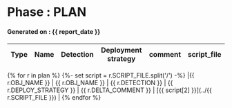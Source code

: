 
# Phase : PLAN
#### Generated on : {{ report_date }}

#### 

| Type | Name | Detection | Deployment strategy | comment | script_file |
|------|------|-----------|---------------------|---------|-------------|
{% for r in plan %}
{%- set script = r.SCRIPT_FILE.split('/') -%}
|{{ r.OBJ_NAME }} | {{ r.OBJ_NAME }} | {{ r.DETECTION }} | {{ r.DEPLOY_STRATEGY }} | {{ r.DELTA_COMMENT }} | [{{ script[2] }}](../{{ r.SCRIPT_FILE }}) |
{% endfor %}
